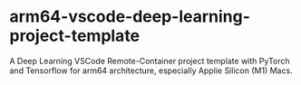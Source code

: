 # arm64-vscode-deep-learning-project-template
A Deep Learning VSCode Remote-Container project template with PyTorch and Tensorflow for arm64 architecture, especially Applie Silicon (M1) Macs.
